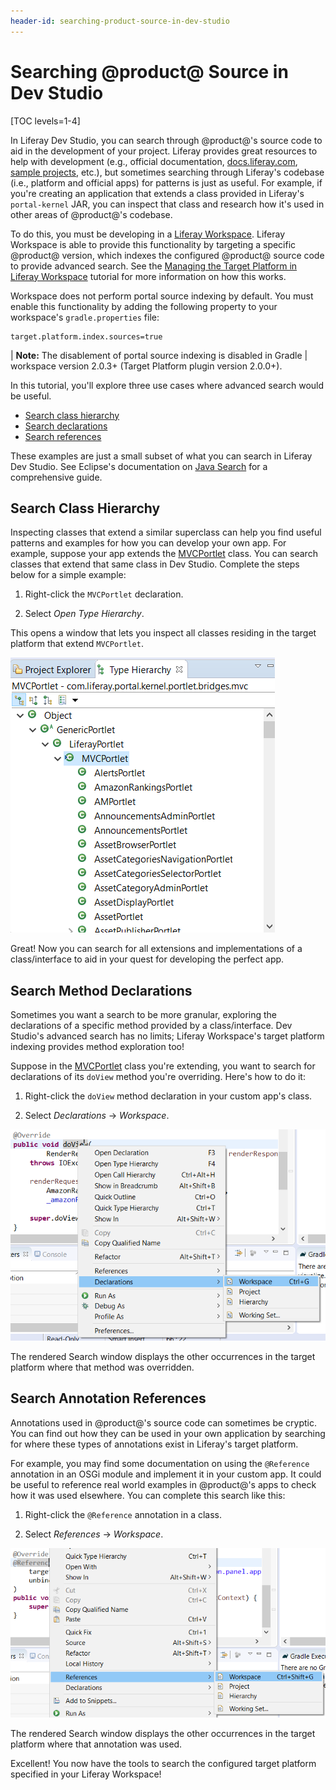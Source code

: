```yaml
---
header-id: searching-product-source-in-dev-studio
---
```


# Searching @product@ Source in Dev Studio

[TOC levels=1-4]

In Liferay Dev Studio, you can search through @product@'s source code to aid in
the development of your project. Liferay provides great resources to help with
development (e.g., official documentation,
[docs.liferay.com](https://docs.liferay.com/),
[sample projects](/docs/7-2/reference/-/knowledge_base/r/sample-projects),
etc.), but sometimes searching through Liferay's codebase (i.e., platform and
official apps) for patterns is just as useful. For example, if you're creating
an application that extends a class provided in Liferay's `portal-kernel` JAR,
you can inspect that class and research how it's used in other areas of
@product@'s codebase.

To do this, you must be developing in a
[Liferay Workspace](/docs/7-2/reference/-/knowledge_base/r/liferay-workspace).
Liferay Workspace is able to provide this functionality by targeting a specific
@product@ version, which indexes the configured @product@ source code to provide
advanced search. See the
[Managing the Target Platform in Liferay Workspace](/docs/7-2/reference/-/knowledge_base/r/managing-the-target-platform)
tutorial for more information on how this works.

Workspace does not perform portal source indexing by default. You must enable
this functionality by adding the following property to your workspace's
`gradle.properties` file:

```properties
target.platform.index.sources=true
```

| **Note:** The disablement of portal source indexing is disabled in Gradle
| workspace version 2.0.3+ (Target Platform plugin version 2.0.0+).

In this tutorial, you'll explore three use cases where advanced search would be
useful.

- [Search class hierarchy](#search-class-hierarchy)
- [Search declarations](#search-method-declarations)
- [Search references](#search-annotation-references)

These examples are just a small subset of what you can search in Liferay Dev
Studio. See Eclipse's documentation on
[Java Search](http://help.eclipse.org/oxygen/index.jsp?topic=%2Forg.eclipse.jdt.doc.user%2Fconcepts%2Fconcept-java-search.htm&resultof=%22%6a%61%76%61%22%20)
for a comprehensive guide.

## Search Class Hierarchy

Inspecting classes that extend a similar superclass can help you find useful
patterns and examples for how you can develop your own app. For example, suppose
your app extends the
[MVCPortlet](@platform-ref@/7.2-latest/javadocs/portal-kernel/com/liferay/portal/kernel/portlet/bridges/mvc/MVCPortlet.html)
class. You can search classes that extend that same class in Dev Studio. Complete
the steps below for a simple example:

1.  Right-click the `MVCPortlet` declaration.

2.  Select *Open Type Hierarchy*.

This opens a window that lets you inspect all classes residing in the target
platform that extend `MVCPortlet`.

![Figure 1: Browse the Type Hierarchy window and open the provided classes for examples on how to extend a class.](../../../images/open-type-hierarchy.png)

Great! Now you can search for all extensions and implementations of a
class/interface to aid in your quest for developing the perfect app.

## Search Method Declarations

Sometimes you want a search to be more granular, exploring the declarations of a
specific method provided by a class/interface. Dev Studio's advanced search has
no limits; Liferay Workspace's target platform indexing provides method
exploration too!

Suppose in the
[MVCPortlet](@platform-ref@/7.2-latest/javadocs/portal-kernel/com/liferay/portal/kernel/portlet/bridges/mvc/MVCPortlet.html)
class you're extending, you want to search for declarations of its `doView`
method you're overriding. Here's how to do it:

1.  Right-click the `doView` method declaration in your custom app's class.

2.  Select *Declarations* &rarr; *Workspace*.

![Figure 2: All declarations of the method are returned in the Search window.](../../../images/inspect-declared-method.png)

The rendered Search window displays the other occurrences in the target platform
where that method was overridden.

## Search Annotation References

Annotations used in @product@'s source code can sometimes be cryptic. You can
find out how they can be used in your own application by searching for where
these types of annotations exist in Liferay's target platform.

For example, you may find some documentation on using the `@Reference`
annotation in an OSGi module and implement it in your custom app. It could be
useful to reference real world examples in @product@'s apps to check how it was
used elsewhere. You can complete this search like this:

1.  Right-click the `@Reference` annotation in a class.

2.  Select *References* &rarr; *Workspace*.

![Figure 3: All matching annotations are displayed in the Search window.](../../../images/inspect-references-ide.png)

The rendered Search window displays the other occurrences in the target platform
where that annotation was used.

Excellent! You now have the tools to search the configured target platform
specified in your Liferay Workspace!
